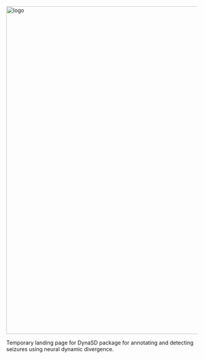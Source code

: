<img width="862" alt="logo" src="https://github.com/user-attachments/assets/75f0e87c-8209-4e9b-af48-72e6dc6c1120" />

Temporary landing page for DynaSD package for annotating and detecting seizures using neural dynamic divergence.
